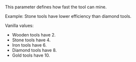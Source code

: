 This parameter defines how fast the tool can mine.

Example: Stone tools have lower efficiency than diamond tools.

Vanilla values: 
* Wooden tools have 2.
* Stone tools have 4.
* Iron tools have 6.
* Diamond tools have 8.
* Gold tools have 10.
